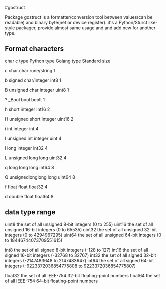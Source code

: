 #gostruct

Package gostruct is a formatter/conversion tool between values(can be readable) and binary byte(net or device register).
it's a Python/Sturct like-style packager, provide almost same usage and and add new for another type.

## Format characters
  
char		c type			Python type			Golang type		Standard size

c		char				char			rune/string		1

b		signed 				char/integer		int8			1

B		unsigned char			integer			uint8			1

?		_Bool				bool			boolt			1

h		short				integer			int16			2

H		unsigned short			integer			uint16			2

i		int				integer			int			4

I		unsigned int			integer			uint			4

l		long				integer			int32			4

L		unsigned long			long			uint32			4

q		long long			long			int64			8

Q		unsignedlonglong		long			uint64			8

f		float				float			float32			4

d		double				float			float64			8

## data type range

uint8       the set of all unsigned  8-bit integers (0 to 255)
uint16      the set of all unsigned 16-bit integers (0 to 65535)
uint32      the set of all unsigned 32-bit integers (0 to 4294967295)
uint64      the set of all unsigned 64-bit integers (0 to 18446744073709551615)

int8        the set of all signed  8-bit integers (-128 to 127)
int16       the set of all signed 16-bit integers (-32768 to 32767)
int32       the set of all signed 32-bit integers (-2147483648 to 2147483647)
int64       the set of all signed 64-bit integers (-9223372036854775808 to 9223372036854775807)

float32     the set of all IEEE-754 32-bit floating-point numbers
float64     the set of all IEEE-754 64-bit floating-point numbers
